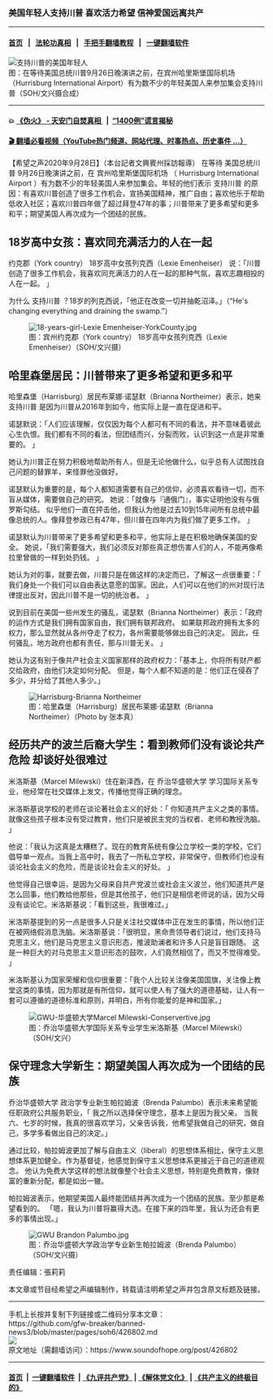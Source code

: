 ### 美国年轻人支持川普  喜欢活力希望 信神爱国远离共产
------------------------

#### [首页](https://github.com/gfw-breaker/banned-news3/blob/master/README.md) &nbsp;&nbsp;|&nbsp;&nbsp; [法轮功真相](https://github.com/begood0513/basic/blob/master/README.md)  &nbsp;&nbsp;|&nbsp;&nbsp; [手把手翻墙教程](https://github.com/gfw-breaker/guides/wiki)  &nbsp;&nbsp;|&nbsp;&nbsp; [一键翻墙软件](https://github.com/gfw-breaker/nogfw/blob/master/README.md)  



<div><img alt="支持川普的美国年轻人" src="https://img.soundofhope.org/2020-09/four-young-people-support-trump-1601343855996.jpg"/>
<br/><figcaption class="caption">
 图：在等待美国总统川普9月26日晚演讲之前，在宾州哈里斯堡国际机场（Hurrisburg International Airport）有为数不少的年轻美国人来参加集会支持川普（SOH/文兴摄合成）
</figcaption></div><hr/>

#### 💥 [《伪火》 - 天安门自焚真相 ](http://158.247.195.190:10000/videos/blog/weihuo.html)&nbsp; |&nbsp; [“1400例”谎言揭秘  ](http://158.247.195.190:10000/videos/blog/jiexi1400.html)

#### [ 🎬  翻墙必看视频（YouTube热门频道、网站代理、时事热点、历史事件 ...）](https://github.com/gfw-breaker/links/blob/master/banned.md)

<div><div class="Content__Wrapper sc-1bvya0-0 grZQxZ">
 <p class="meta-top">
  <span class="meta">
   【希望之声2020年9月28日】（本台記者文興賓州採訪報導）
  </span>
  在等待
  <ok href="/term/4001">
   美国总统川普
  </ok>
  9月26日晚演讲之前，在
  <ok href="/term/386326">
   宾州哈里斯堡国际机场
  </ok>
  （
  <ok href="/term/386329">
   Hurrisburg International Airport
  </ok>
  ）有为数不少的年轻美国人来参加集会。年轻的他们表示
  <ok href="/term/72600">
   支持川普
  </ok>
  的原因：有喜欢川普创造了很多工作机会，宣扬美国精神，推广自由；喜欢他乐于帮助低收入社区；喜欢川普四年做了超过拜登47年的事；川普带来了更多希望和更多和平；期望美国人再次成为一个团结的民族。
 </p>
 <h2>
  18岁高中女孩：喜欢同充满活力的人在一起
 </h2>
 <p>
 </p>
 <p>
  约克郡（York country） 18岁高中女孩列克西（Lexie Emenheiser） 说：「川普创造了很多工作机会，我喜欢同充满活力的人在一起的那种气氛，喜欢志趣相投的人在一起。 」
 </p>
 <p>
  为什么
  <ok href="/term/72600">
   支持川普
  </ok>
  ？18岁的列克西说，「他正在改变一切并抽乾沼泽。」（“He's changing everything and draining the swamp.”）
 </p>
 <figure class="OImage__StyledFigure-sc-1lfley0-0 hHSfVg">
  <img alt="18-years-girl-Lexie Emenheiser-YorkCounty.jpg" src="https://img.soundofhope.org/2020-09/1601344978376.jpg"/>
  <br/><figcaption>
   图：宾州约克郡（York country） 18岁高中女孩列克西（Lexie Emenheiser）（SOH/文兴摄）
  </figcaption>
 </figure>
 <h2>
  哈里森堡居民：川普带来了更多希望和更多和平
 </h2>
 <p>
  哈里森堡（Harrisburg）居民布莱娜·诺瑟默（Brianna Northeimer）表示，她来
  <ok href="/term/72600">
   支持川普
  </ok>
  是因为川普从2016年到如今，他实际上是一直在促进和平。
 </p>
 <div class="AD_Embed__Wrap-sc-1xslmin-0 igMuqX module desktop">
  <div>
  </div>
 </div>
 <p>
  诺瑟默说：「人们应该理解，仅仅因为每个人都可有不同的看法，并不意味着彼此心生仇恨。我们都有不同的看法，但团结而兴，分裂而败，认识到这一点是非常重要的。 」
 </p>
 <p>
  她认为川普正在努力积极地帮助所有人，但是无论他做什么，似乎总有人试图找自己问题的替罪羊，来怪罪他没做好。
 </p>
 <p>
  诺瑟默认为重要的是，每个人都知道需要有自己的信仰，必须喜欢看待一切，而不盲从媒体，需要做自己的研究。 她说：「就像与『通俄门』，事实证明他没有与俄罗斯勾结。 似乎他们一直在抨击他，但我认为他是过去10到15年间所有总统中最像总统的人。像拜登参政已有47年，但川普在四年内为我们做了更多工作。 」
 </p>
 <p>
  诺瑟默认为川普带来了更多希望和更多和平，他实际上是在积极地确保美国的安全。 她说，「我们需要强大，我们必须反对那些真正想伤害人们的人，不能再像希拉里曾做的一样到处扔钱。 」
 </p>
 <p>
  她认为对的事，就要去做，川普只是在做这样的决定而已，了解这一点很重要：「 我们身处一个我们可以自由表达意愿的国家。因此，人们可以在他们的州对现行法律提出反对，因此川普不是一切的统治者。 」
 </p>
 <p>
  说到目前在美国一些州发生的骚乱，诺瑟默（Brianna Northeimer）表示：「政府的运作方式是我们拥有国家自由，我们拥有联邦政府。 如果联邦政府拥有太多的权力，那么显然就从各州夺走了权力，各州需要能够做出自己的决定。 因此，任何骚乱，地方政府也都有责任，那与川普无关。 」
 </p>
 <p>
  她认为这有别于像共产社会主义国家那样的政府权力：「基本上，你将所有财产都交给政府，由他们决定如何分配。 但是，每个人都不知道的是：他们正在侵吞了多少，并分给了其他人多少。」
 </p>
 <figure class="OImage__StyledFigure-sc-1lfley0-0 hHSfVg">
  <img alt="Harrisburg-Brianna Northeimer" src="https://img.soundofhope.org/2020-09/1601344256434.jpg"/>
  <br/><figcaption>
   图：哈里森堡（Harrisburg）居民布莱娜·诺瑟默（Brianna Northeimer）（Photo by 张本真）
  </figcaption>
 </figure>
 <h2>
  经历共产的波兰后裔大学生：看到教师们没有谈论共产危险 却谈好处很难过
 </h2>
 <p>
  米洛斯基（Marcel Milewski）住在新泽西，在
  <ok href="/term/76556">
   乔治华盛顿大学
  </ok>
  学习国际关系专业，他经常在社交媒体上发文，传播他觉得正确的理念。
 </p>
 <p>
  米洛斯基说学校的老师在谈论著社会主义的好处：「 你知道共产主义之类的事情。就像这些孩子根本没有受过教育，他们只是被民主党的当权者、老师和教授洗脑。 」
 </p>
 <p>
  他说：「我认为这真是太糟糕了。现在的教育系统有像公立学校一类的学校，它们倡导单一观点。当我上高中时，我去了一所私立学校，非常保守，但教师们也没有谈论社会主义的危险，而是谈论社会主义的好处。 」
 </p>
 <p>
  他觉得自己很幸运，是因为父母来自共产党波兰或社会主义波兰，他们知道共产是怎么回事，他们教给他那些，但是其他孩子，他们只是相信老师说的话，因为父母没有谈论它。米洛斯基说：「看到这些，我很难过。」
 </p>
 <div class="AD_Embed__Wrap-sc-1xslmin-0 igMuqX module desktop">
  <div>
  </div>
 </div>
 <p>
 </p>
 <p>
  米洛斯基提到的另一点是很多人只是关注社交媒体中正在发生的事情，所以他们正在被网络假消息洗脑。米洛斯基说：「很明显，黑命贵领导者们说过，他们支持马克思主义，他们是马克思主义意识形态，推波助澜者和许多人只是盲目跟随。 这是一种巨大的对马克思主义意识形态的鼓吹，人们竟然相信了，而又不觉得难受。 」
 </p>
 <p>
  米洛斯基认为国家荣耀和信仰很重要：「我个人比较关注像美国国旗，关注像上教堂这类的事情，因为那就是有所信仰，就可以使人有了强大的道德基础，让人有一套可以遵循的道德标准和原则，并明白，所有你能爱的是神和国家。」
 </p>
 <figure class="OImage__StyledFigure-sc-1lfley0-0 hHSfVg">
  <img alt="GWU-华盛顿大学Marcel Milewski-Conservertive.jpg" src="https://img.soundofhope.org/2020-09/1601345303771.jpg"/>
  <br/><figcaption>
   图：乔治华盛顿大学国际关系专业学生米洛斯基（Marcel Milewski）（SOH/文兴）
  </figcaption>
 </figure>
 <h2>
  保守理念大学新生：期望美国人再次成为一个团结的民族
 </h2>
 <p>
  <ok href="/term/76556">
   乔治华盛顿大学
  </ok>
  政治学专业新生帕拉姆波（Brenda Palumbo）表示未来希望能任职政府公共服务职业，「 我之所以选择保守理念，基本上是因为我父亲。 当我六、七岁的时候，我真的很喜欢学习，父亲告诉我，他希望我做自己的研究，做自己，多学多看做出自己的决定。」
 </p>
 <p>
  通过比较，帕拉姆波更加了解与自由主义（liberal）的思想体系相比，保守主义思想体系更加健全。作为基督徒，他感觉到保守主义思想体系更接近于自己的道德观念。 他认为免费大学这样的想法就像整个社会主义思想，特别是免费教育，像财富的重新分配，都是如出一辙。
 </p>
 <p>
  帕拉姆波表示，他期望美国人最终能团结并再次成为一个团结的民族。至少那是希望看到的。 「嗯，我认为川普将赢得大选。在接下来的四年里，我认为还会有更多的事情出现。」
 </p>
 <figure class="OImage__StyledFigure-sc-1lfley0-0 hHSfVg">
  <img alt="GWU Brandon Palumbo.jpg" src="https://img.soundofhope.org/2020-09/1601344547545.jpg"/>
  <br/><figcaption>
   图：乔治华盛顿大学政治学专业新生帕拉姆波（Brenda Palumbo）（SOH/文兴摄）
  </figcaption>
 </figure>
 <p class="meta-btm">
  责任编辑：張莉莉
 </p>
 <p class="meta-btm">
  本文章或节目经希望之声编辑制作，转载请注明希望之声并包含原文标题及链接。
 </p>
</div>
</div>
<hr/>
手机上长按并复制下列链接或二维码分享本文章：<br/>
https://github.com/gfw-breaker/banned-news3/blob/master/pages/soh6/426802.md <br/>
<a href='https://github.com/gfw-breaker/banned-news3/blob/master/pages/soh6/426802.md'><img src='https://github.com/gfw-breaker/banned-news3/blob/master/pages/soh6/426802.md.png'/></a> <br/>
原文地址（需翻墙访问）：https://www.soundofhope.org/post/426802


------------------------
#### [首页](https://github.com/gfw-breaker/banned-news3/blob/master/README.md) &nbsp;|&nbsp; [一键翻墙软件](https://github.com/gfw-breaker/nogfw/blob/master/README.md) &nbsp;| [《九评共产党》](https://github.com/gfw-breaker/9ping.md/blob/master/README.md#九评之一评共产党是什么) | [《解体党文化》](https://github.com/gfw-breaker/jtdwh.md/blob/master/README.md) | [《共产主义的终极目的》](https://github.com/gfw-breaker/gczydzjmd.md/blob/master/README.md)


<img src='http://gfw-breaker.win/banned-news3/pages/soh6/426802.md' width='0px' height='0px'/>
